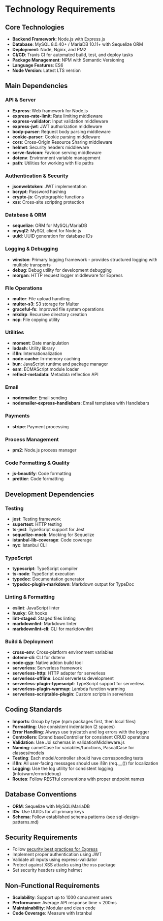 # Technology Requirements

## Core Technologies

* **Backend Framework**: Node.js with Express.js
* **Database**: MySQL 8.0.40+ / MariaDB 10.11+ with Sequelize ORM
* **Deployment**: Node, Nginx, and PM2
* **CI/CD**: Travis CI for automated build, test, and deploy tasks
* **Package Management**: NPM with Semantic Versioning
* **Language Features**: ES6
* **Node Version**: Latest LTS version

## Main Dependencies

### API & Server

* **Express**: Web framework for Node.js
* **express-rate-limit**: Rate limiting middleware
* **express-validator**: Input validation middleware
* **express-jwt**: JWT authorization middleware
* **body-parser**: Request body parsing middleware
* **cookie-parser**: Cookie parsing middleware
* **cors**: Cross-Origin Resource Sharing middleware
* **helmet**: Security headers middleware
* **serve-favicon**: Favicon serving middleware
* **dotenv**: Environment variable management
* **path**: Utilities for working with file paths

### Authentication & Security

* **jsonwebtoken**: JWT implementation
* **bcrypt**: Password hashing
* **crypto-js**: Cryptographic functions
* **xss**: Cross-site scripting protection

### Database & ORM

* **sequelize**: ORM for MySQL/MariaDB
* **mysql2**: MySQL client for Node.js
* **uuid**: UUID generation for database IDs

### Logging & Debugging

* **winston**: Primary logging framework - provides structured logging with multiple transports
* **debug**: Debug utility for development debugging
* **morgan**: HTTP request logger middleware for Express

### File Operations

* **multer**: File upload handling
* **multer-s3**: S3 storage for Multer
* **graceful-fs**: Improved file system operations
* **mkdirp**: Recursive directory creation
* **ncp**: File copying utility

### Utilities

* **moment**: Date manipulation
* **lodash**: Utility library
* **i18n**: Internationalization
* **node-cache**: In-memory caching
* **bun**: JavaScript runtime and package manager
* **esm**: ECMAScript module loader
* **reflect-metadata**: Metadata reflection API

### Email

* **nodemailer**: Email sending
* **nodemailer-express-handlebars**: Email templates with Handlebars

### Payments

* **stripe**: Payment processing

### Process Management

* **pm2**: Node.js process manager

### Code Formatting & Quality

* **js-beautify**: Code formatting
* **prettier**: Code formatting

## Development Dependencies

### Testing

* **jest**: Testing framework
* **supertest**: HTTP testing
* **ts-jest**: TypeScript support for Jest
* **sequelize-mock**: Mocking for Sequelize
* **istanbul-lib-coverage**: Code coverage
* **nyc**: Istanbul CLI

### TypeScript

* **typescript**: TypeScript compiler
* **ts-node**: TypeScript execution
* **typedoc**: Documentation generator
* **typedoc-plugin-markdown**: Markdown output for TypeDoc

### Linting & Formatting

* **eslint**: JavaScript linter
* **husky**: Git hooks
* **lint-staged**: Staged files linting
* **markdownlint**: Markdown linter
* **markdownlint-cli**: CLI for markdownlint

### Build & Deployment

* **cross-env**: Cross-platform environment variables
* **dotenv-cli**: CLI for dotenv
* **node-gyp**: Native addon build tool
* **serverless**: Serverless framework
* **serverless-http**: HTTP adapter for serverless
* **serverless-offline**: Local serverless development
* **serverless-plugin-typescript**: TypeScript support for serverless
* **serverless-plugin-warmup**: Lambda function warming
* **serverless-scriptable-plugin**: Custom scripts in serverless

## Coding Standards

* **Imports**: Group by type (npm packages first, then local files)
* **Formatting**: Use consistent indentation (2 spaces)
* **Error Handling**: Always use try/catch and log errors with the logger
* **Controllers**: Extend baseController for consistent CRUD operations
* **Validation**: Use Joi schemas in validationMiddleware.js
* **Naming**: camelCase for variables/functions, PascalCase for classes/models
* **Testing**: Each model/controller should have corresponding tests
* **i18n**: All user-facing messages should use i18n (req.__()) for localization
* **Logging**: Use the log utility for consistent logging (info/warn/error/debug)
* **Routes**: Follow RESTful conventions with proper endpoint names

## Database Conventions

* **ORM**: Sequelize with MySQL/MariaDB
* **IDs**: Use UUIDs for all primary keys
* **Schema**: Follow established schema patterns (see sql-design-patterns.md)

## Security Requirements

* Follow [security best practices for Express](https://expressjs.com/en/advanced/best-practice-security.html)
* Implement proper authentication using JWT
* Validate all inputs using express-validator
* Protect against XSS attacks using the xss package
* Set security headers using helmet

## Non-Functional Requirements

* **Scalability**: Support up to 1000 concurrent users
* **Performance**: Average API response time < 200ms
* **Maintainability**: Modular and clean code
* **Code Coverage**: Measure with Istanbul